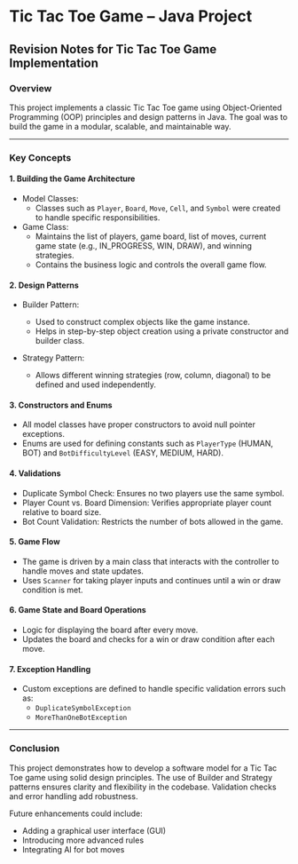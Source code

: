 # Tic Tac Toe Game – Java Project

## Revision Notes for Tic Tac Toe Game Implementation

### Overview
This project implements a classic Tic Tac Toe game using Object-Oriented Programming (OOP) principles and design patterns in Java. The goal was to build the game in a modular, scalable, and maintainable way.

---

### Key Concepts

#### 1. Building the Game Architecture
- Model Classes: 
  - Classes such as `Player`, `Board`, `Move`, `Cell`, and `Symbol` were created to handle specific responsibilities.
- Game Class:
  - Maintains the list of players, game board, list of moves, current game state (e.g., IN_PROGRESS, WIN, DRAW), and winning strategies.
  - Contains the business logic and controls the overall game flow.

#### 2. Design Patterns

- Builder Pattern:
  - Used to construct complex objects like the game instance.
  - Helps in step-by-step object creation using a private constructor and builder class.

- Strategy Pattern:
  - Allows different winning strategies (row, column, diagonal) to be defined and used independently.

#### 3. Constructors and Enums
- All model classes have proper constructors to avoid null pointer exceptions.
- Enums are used for defining constants such as `PlayerType` (HUMAN, BOT) and `BotDifficultyLevel` (EASY, MEDIUM, HARD).

#### 4. Validations
- Duplicate Symbol Check: Ensures no two players use the same symbol.
- Player Count vs. Board Dimension: Verifies appropriate player count relative to board size.
- Bot Count Validation: Restricts the number of bots allowed in the game.

#### 5. Game Flow
- The game is driven by a main class that interacts with the controller to handle moves and state updates.
- Uses `Scanner` for taking player inputs and continues until a win or draw condition is met.

#### 6. Game State and Board Operations
- Logic for displaying the board after every move.
- Updates the board and checks for a win or draw condition after each move.

#### 7. Exception Handling
- Custom exceptions are defined to handle specific validation errors such as:
  - `DuplicateSymbolException`
  - `MoreThanOneBotException`

---

### Conclusion
This project demonstrates how to develop a software model for a Tic Tac Toe game using solid design principles. The use of Builder and Strategy patterns ensures clarity and flexibility in the codebase. Validation checks and error handling add robustness. 

Future enhancements could include:
- Adding a graphical user interface (GUI)
- Introducing more advanced rules
- Integrating AI for bot moves
